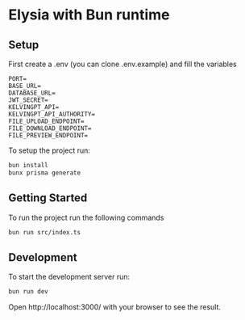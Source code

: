 # Elysia with Bun runtime

## Setup
First create a .env (you can clone .env.example) and fill the variables
```env
PORT=
BASE_URL=
DATABASE_URL=
JWT_SECRET=
KELVINGPT_API=
KELVINGPT_API_AUTHORITY=
FILE_UPLOAD_ENDPOINT=
FILE_DOWNLOAD_ENDPOINT=
FILE_PREVIEW_ENDPOINT=
```

To setup the project run:

```bash
bun install
bunx prisma generate
```

## Getting Started
To run the project run the following commands

```bash
bun run src/index.ts
```

## Development
To start the development server run:
```bash
bun run dev
```

Open http://localhost:3000/ with your browser to see the result.